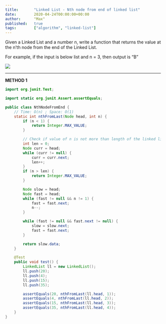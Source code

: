 ```yaml
---
title:       "Linked List - Nth node from end of linked list"
date:        2020-04-24T00:00:00+00:00
author:      "Max"
published:   true
tags:        ["algorithm", "linked-list"]
---
```


Given a Linked List and a number n, write a function that returns the value at the n’th node from the end of the Linked List.

For example, if the input is below list and n = 3, then output is “B”

![](https://media.geeksforgeeks.org/wp-content/cdn-uploads/gq/2013/03/Linkedlist.png)

---

**METHOD 1**

```java
import org.junit.Test;

import static org.junit.Assert.assertEquals;

public class NthNodeFromEnd {
    // Time: O(n) ; Space: O(1)
    static int nthFromLast(Node head, int n) {
        if (n < 1) {
            return Integer.MAX_VALUE;
        }

        // Check if value of n is not more than length of the linked list.
        int len = 0;
        Node curr = head;
        while (curr != null) {
            curr = curr.next;
            len++;
        }
        if (n > len) {
            return Integer.MAX_VALUE;
        }

        Node slow = head;
        Node fast = head;
        while (fast != null && n != 1) {
            fast = fast.next;
            n--;
        }

        while (fast != null && fast.next != null) {
            slow = slow.next;
            fast = fast.next;
        }

        return slow.data;
    }

    @Test
    public void test() {
        LinkedList ll = new LinkedList();
        ll.push(20);
        ll.push(4);
        ll.push(15);
        ll.push(35);

        assertEquals(20, nthFromLast(ll.head, 1));
        assertEquals(4, nthFromLast(ll.head, 2));
        assertEquals(15, nthFromLast(ll.head, 3));
        assertEquals(35, nthFromLast(ll.head, 4));
    }
}
```
